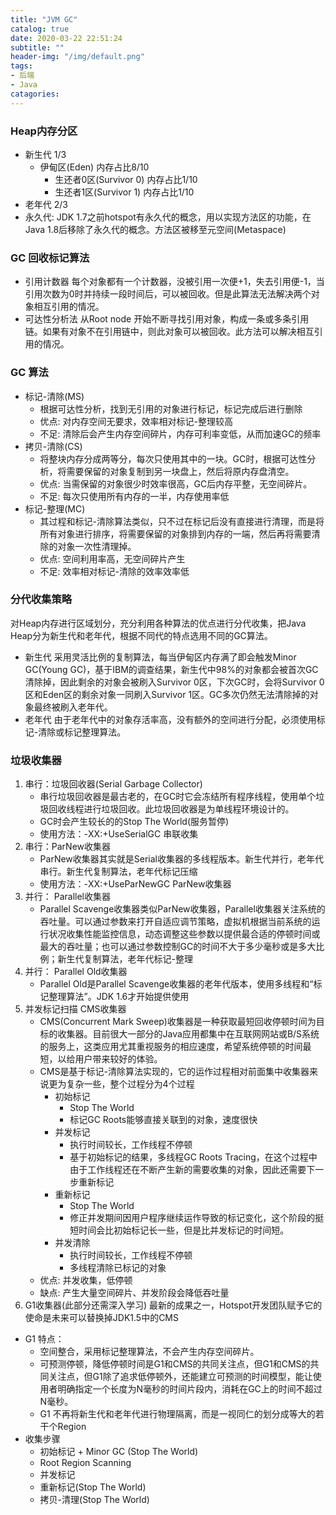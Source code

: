 ```yaml
---
title: "JVM GC"
catalog: true
date: 2020-03-22 22:51:24
subtitle: ""
header-img: "/img/default.png"
tags:
- 后端
- Java
catagories:
---
```


### Heap内存分区
+ 新生代 1/3
    + 伊甸区(Eden) 内存占比8/10
        + 生还者0区(Survivor 0) 内存占比1/10
        + 生还者1区(Survivor 1) 内存占比1/10
+ 老年代 2/3
+ 永久代: JDK 1.7之前hotspot有永久代的概念，用以实现方法区的功能，在Java 1.8后移除了永久代的概念。方法区被移至元空间(Metaspace)

### GC 回收标记算法

+ 引用计数器
每个对象都有一个计数器，没被引用一次便+1，失去引用便-1，当引用次数为0时并持续一段时间后，可以被回收。但是此算法无法解决两个对象相互引用的情况。
+ 可达性分析法
从Root node 开始不断寻找引用对象，构成一条或多条引用链。如果有对象不在引用链中，则此对象可以被回收。此方法可以解决相互引用的情况。

### GC 算法
+ 标记-清除(MS)
    + 根据可达性分析，找到无引用的对象进行标记，标记完成后进行删除
    + 优点: 对内存空间无要求，效率相对标记-整理较高
    + 不足: 清除后会产生内存空间碎片，内存可利率变低，从而加速GC的频率
+ 拷贝-清除(CS)
    + 将整块内存分成两等分，每次只使用其中的一块。GC时，根据可达性分析，将需要保留的对象复制到另一块盘上，然后将原内存盘清空。
    + 优点: 当需保留的对象很少时效率很高，GC后内存平整，无空间碎片。
    + 不足: 每次只使用所有内存的一半，内存使用率低
+ 标记-整理(MC)
    + 其过程和标记-清除算法类似，只不过在标记后没有直接进行清理，而是将所有对象进行排序，将需要保留的对象排到内存的一端，然后再将需要清除的对象一次性清理掉。
    + 优点: 空间利用率高，无空间碎片产生
    + 不足: 效率相对标记-清除的效率效率低

### 分代收集策略
对Heap内存进行区域划分，充分利用各种算法的优点进行分代收集，把Java Heap分为新生代和老年代，根据不同代的特点选用不同的GC算法。

+ 新生代
采用灵活比例的复制算法，每当伊甸区内存满了即会触发Minor GC(Young GC)，基于IBM的调查结果，新生代中98%的对象都会被首次GC清除掉，因此剩余的对象会被刷入Survivor 0区，下次GC时，会将Survivor 0区和Eden区的剩余对象一同刷入Survivor 1区。GC多次仍然无法清除掉的对象最终被刷入老年代。
+ 老年代
由于老年代中的对象存活率高，没有额外的空间进行分配，必须使用标记-清除或标记整理算法。

### 垃圾收集器
1. 串行：垃圾回收器(Serial Garbage Collector)
    + 串行垃圾回收器是最古老的，在GC时它会冻结所有程序线程，使用单个垃圾回收线程进行垃圾回收。此垃圾回收器是为单线程环境设计的。
    + GC时会产生较长的的Stop The World(服务暂停)
    + 使用方法：-XX:+UseSerialGC 串联收集
2. 串行：ParNew收集器
    + ParNew收集器其实就是Serial收集器的多线程版本。新生代并行，老年代串行。新生代复制算法，老年代标记压缩
    + 使用方法：-XX:+UseParNewGC ParNew收集器
3. 并行： Parallel收集器
    + Parallel Scavenge收集器类似ParNew收集器，Parallel收集器关注系统的吞吐量。可以通过参数来打开自适应调节策略，虚拟机根据当前系统的运行状况收集性能监控信息，动态调整这些参数以提供最合适的停顿时间或最大的吞吐量；也可以通过参数控制GC的时间不大于多少毫秒或是多大比例；新生代复制算法，老年代标记-整理
4. 并行： Parallel Old收集器
    + Parallel Old是Parallel Scavenge收集器的老年代版本，使用多线程和“标记整理算法”。JDK 1.6才开始提供使用
5. 并发标记扫描 CMS收集器
    + CMS(Concurrent Mark Sweep)收集器是一种获取最短回收停顿时间为目标的收集器。目前很大一部分的Java应用都集中在互联网网站或B/S系统的服务上，这类应用尤其重视服务的相应速度，希望系统停顿的时间最短，以给用户带来较好的体验。
    + CMS是基于标记-清除算法实现的，它的运作过程相对前面集中收集器来说更为复杂一些，整个过程分为4个过程
        + 初始标记
            + Stop The World
            + 标记GC Roots能够直接关联到的对象，速度很快
        + 并发标记
            + 执行时间较长，工作线程不停顿
            + 基于初始标记的结果，多线程GC Roots Tracing，在这个过程中由于工作线程还在不断产生新的需要收集的对象，因此还需要下一步重新标记
        + 重新标记
            + Stop The World
            + 修正并发期间因用户程序继续运作导致的标记变化，这个阶段的挺短时间会比初始标记长一些，但是比并发标记的时间短。
        + 并发清除
            + 执行时间较长，工作线程不停顿
            + 多线程清除已标记的对象
    + 优点: 并发收集，低停顿
    + 缺点: 产生大量空间碎片、并发阶段会降低吞吐量
6. G1收集器(此部分还需深入学习)
最新的成果之一，Hotspot开发团队赋予它的使命是未来可以替换掉JDK1.5中的CMS
+ G1 特点：
    + 空间整合，采用标记整理算法，不会产生内存空间碎片。
    + 可预测停顿，降低停顿时间是G1和CMS的共同关注点，但G1和CMS的共同关注点，但G1除了追求低停顿外，还能建立可预测的时间模型，能让使用者明确指定一个长度为N毫秒的时间片段内，消耗在GC上的时间不超过N毫秒。
    + G1 不再将新生代和老年代进行物理隔离，而是一视同仁的划分成等大的若干个Region
+ 收集步骤
    + 初始标记 + Minor GC (Stop The World)
    + Root Region Scanning
    + 并发标记
    + 重新标记(Stop The World)
    + 拷贝-清理(Stop The World)
